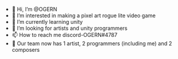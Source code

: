 - 👋 Hi, I’m @OGERN
- 👀 I’m interested in making a pixel art rogue lite video game
- 🌱 I’m currently learning unity
- 💞️ I’m looking for artists and unity programmers
- 📫 How to reach me discord-OGERN#4787
- 🧑 Our team now has 1 artist, 2 programmers (including me) and 2 composers
